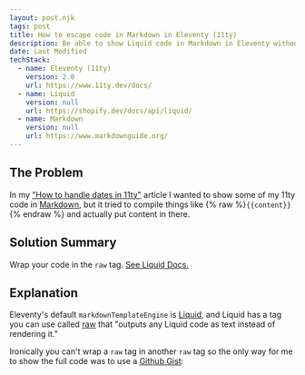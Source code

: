 ```yaml
---
layout: post.njk
tags: post
title: How to escape code in Markdown in Eleventy (11ty)
description: Be able to show Liquid code in Markdown in Eleventy without it compiling
date: Last Modified
techStack:
  - name: Eleventy (11ty)
    version: 2.0
    url: https://www.11ty.dev/docs/
  - name: Liquid
    version: null
    url: https://shopify.dev/docs/api/liquid/
  - name: Markdown
    version: null
    url: https://www.markdownguide.org/
---
```


## The Problem

In my ["How to handle dates in 11ty"](/posts/how-to-handle-dates-in-11ty/) article I wanted to show some of my 11ty code in [Markdown](https://www.markdownguide.org/), but it tried to compile things like {% raw %}`{{content}}`{% endraw %} and actually put content in there.

## Solution Summary

Wrap your code in the `raw` tag. [See Liquid Docs.](https://shopify.dev/docs/api/liquid/tags/raw)

## Explanation

Eleventy's default `markdownTemplateEngine` is [Liquid](https://shopify.dev/docs/api/liquid/), and Liquid has a tag you can use called [raw](https://shopify.dev/docs/api/liquid/tags/raw) that "outputs any Liquid code as text instead of rendering it."

Ironically you can't wrap a `raw` tag in another `raw` tag so the only way for me to show the full code was to use a [Github Gist](https://gist.github.com/):

<script src="https://gist.github.com/karlyanelson/4c3e701e7d8c604f0af3bc38ba5fb44f.js"></script>

